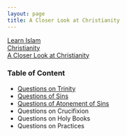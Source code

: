 ```yaml
---
layout: page
title: A Closer Look at Christianity
---
```

<div class="title-header">
    <div class="path parents">
        <a class="ptext" href="/index.html">Learn Islam</a>
    </div>
    <div class="path parents">
        <a class="ptext" href="/pages/christianity.html">Christianity</a>
    </div>
    <div class="path children">
        <a class="ctext" href="/pages/christianity/investigating-christianity.html">A Closer Look at Christianity</a>
    </div>
</div>
<h3>Table of Content</h3>
<ul>
    <li>
        <span><a href="/pages/christianity/questions-trinity.html">Questions on Trinity</a></span>
    </li>
    <li>
        <span><a class="ctext" href="/pages/christianity/questions-sins.html">Questions of Sins</a></span>
    </li>
    <li>
        <span><a class="ctext" href="/pages/christianity/questions-atonement-of-sins.html">Questions of Atonement of Sins</a></span>
    </li>
    <li>
        <span>Questions on Crucifixion</span>
    </li>
    <li>
        <span>Questions on Holy Books</span>
    </li>
    <li>
        <span>Questions on Practices</span>
    </li>
</ul>